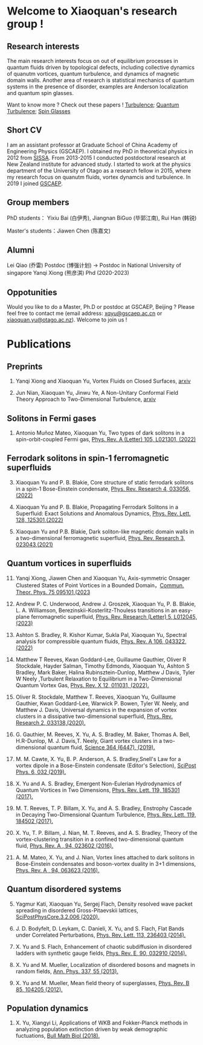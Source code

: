 # Welcome to Xiaoquan's research group !

## Research interests
The main research interests focus on out of equilibrium processes in quantum fluids driven by topological defects, including collective dynamics of quanutm vortices, quantum turbulence, and dynamics of magnetic domain walls. Another area of research is statistical mechanics of quantum systems in the presence of disorder, examples are Anderson localization and quantum spin glasses. 

Want to know more ?  Check out these papers !  [Turbulence](https://github.com/Xiaoquanyu/resaerch-group-on-quantum-liquid/blob/master/Lessons%20from%20Hydrodynamic%20Turbulence.pdf);  [Quantum  Turbulence](https://github.com/Xiaoquanyu/resaerch-group-on-quantum-liquid/blob/master/Introduction%20to%20quantum%20turbulence.pdf); [Spin Glasses](https://github.com/Xiaoquanyu/resaerch-group-on-quantum-liquid/blob/master/Spin%20Glasses-%20Old%20and%20New%20Complexity.pdf)

## Short CV

I am an assistant professor at Graduate School of China Academy of Engineering Physics (GSCAEP). I obtained my PhD in theoretical physics in 2012 from [SISSA](https://www.statphys.sissa.it/wordpress/). From 2013-2015 I conducted postdoctoral research at New Zealand institute for advanced study. I started to work at the physics department of the University of Otago as a research fellow in 2015, where my research focus on quanutm fluids, vortex dynamcis and turbulence. In 2019 I joined [GSCAEP](http://gscaep.ac.cn/subPage/kxyj.html?index=0#threekytd=2). 


## Group members


PhD students： Yixiu Bai (白伊秀), Jiangnan BiGuo (毕郭江南), Rui Han (韩锐)

Master's students：Jiawen Chen (陈嘉文)

## Alumni

Lei Qiao (乔雷) Postdoc (博强计划)  -> Postdoc in National University of singapore 
Yanqi Xiong (熊彦淇) Phd (2020-2023)

## Oppotunities 
Would you like to do a Master, Ph.D or postdoc at GSCAEP, Beijing ? Please feel free to contact me (email address:  xqyu@gscaep.ac.cn or xiaoquan.yu@otago.ac.nz).  Welcome to join us ! 
# Publications

## Preprints


1) Yanqi Xiong and Xiaoquan Yu,  Vortex Fluids on Closed Surfaces, [arxiv](https://arxiv.org/abs/2305.05373)

2) Jun Nian, Xiaoquan Yu, Jinwu Ye, A Non-Unitary Conformal Field Theory Approach to Two-Dimensional Turbulence, [arxiv](https://arxiv.org/abs/2210.06762)



##  Solitons in Fermi gases

1) Antonio Muñoz Mateo, Xiaoquan Yu, Two types of dark solitons in a spin-orbit-coupled Fermi gas, [Phys. Rev. A (Letter) 105, L021301, (2022)](https://journals.aps.org/pra/abstract/10.1103/PhysRevA.105.L021301)

## Ferrodark solitons in spin-1 ferromagnetic superfluids

3) Xiaoquan Yu and P. B. Blakie, Core structure of static ferrodark solitons in a spin-1 Bose-Einstein condensate, [Phys. Rev. Research 4, 033056, (2022)](https://journals.aps.org/prresearch/abstract/10.1103/PhysRevResearch.4.033056)

2) Xiaoquan Yu and P. B. Blakie,  Propagating Ferrodark Solitons in a Superfluid: Exact Solutions and Anomalous Dynamics, [Phys. Rev. Lett. 128, 125301,(2022)](https://journals.aps.org/prl/abstract/10.1103/PhysRevLett.128.125301)

1) Xiaoquan Yu and P.B. Blakie,  Dark soliton-like magnetic domain walls in a two-dimensional ferromagnetic superfluid, [Phys. Rev. Research 3, 023043,(2021)](https://journals.aps.org/prresearch/abstract/10.1103/PhysRevResearch.3.023043)


## Quantum vortices in superfluids  

11) Yanqi Xiong, Jiawen Chen and Xiaoquan Yu, Axis-symmetric Onsager Clustered States of Point Vortices in a Bounded Domain，[Commun. Theor. Phys. 75 095101,(2023](https://iopscience.iop.org/article/10.1088/1572-9494/acdb57)


10) Andrew P. C. Underwood, Andrew J. Groszek, Xiaoquan Yu, P. B. Blakie, L. A. Williamson, Berezinskii-Kosterlitz-Thouless transitions in an easy-plane ferromagnetic superfluid,  [Phys. Rev. Research (Letter) 5, L012045,(2023)](https://doi.org/10.1103/PhysRevResearch.5.L012045)

9) Ashton S. Bradley, R. Kishor Kumar, Sukla Pal, Xiaoquan Yu, Spectral analysis for compressible quantum fluids, [Phys. Rev. A 106, 043322,(2022)](https://doi.org/10.1103/PhysRevA.106.043322)


8) Matthew T Reeves, Kwan Goddard-Lee, Guillaume Gauthier, Oliver R Stockdale, Hayder Salman, Timothy Edmonds, Xiaoquan Yu, Ashton S Bradley, Mark Baker, Halina Rubinsztein-Dunlop, Matthew J Davis, Tyler W Neely ,Turbulent Relaxation to Equilibrium in a Two-Dimensional Quantum Vortex Gas, [Phys. Rev. X 12, 011031, (2022).](https://journals.aps.org/prx/pdf/10.1103/PhysRevX.12.011031)

7) Oliver R. Stockdale, Matthew T. Reeves, Xiaoquan Yu, Guillaume Gauthier, Kwan Goddard-Lee, Warwick P. Bowen, Tyler W. Neely, and Matthew J. Davis, Universal dynamics in the expansion of vortex clusters in a dissipative two-dimensional superfluid, [Phys. Rev. Research 2, 033138,(2020).](https://journals.aps.org/prresearch/abstract/10.1103/PhysRevResearch.2.033138)

6) G. Gauthier, M. Reeves, X. Yu, A. S. Bradley, M. Baker, Thomas A. Bell, H.R-Dunlop, M.
J. Davis,T. Neely, Giant vortex clusters in a two-dimensional quantum fluid,  [Science  364 (6447), (2019).](https://science.sciencemag.org/content/364/6447/1264) 

5) M. M. Cawte, X. Yu, B. P. Anderson, A. S. Bradley,Snell's Law for a vortex dipole in a
Bose-Einstein condensate (Editor's Selection), [SciPost Phys. 6, 032 (2019). ](https://www.scipost.org/SciPostPhys.6.3.032/pdf) 

4) X. Yu and A. S. Bradley, Emergent Non-Eulerian Hydrodynamics of Quantum Vortices in
Two Dimensions, [Phys. Rev. Lett. 119, 185301 (2017). ](https://journals.aps.org/prl/abstract/10.1103/PhysRevLett.119.185301) 

3) M. T. Reeves, T. P. Billam, X. Yu, and A. S. Bradley, Enstrophy Cascade in Decaying
Two-Dimensional Quantum Turbulence, [Phys. Rev. Lett. 119, 184502 (2017).](https://journals.aps.org/prl/abstract/10.1103/PhysRevLett.119.184502) 

2) X. Yu, T. P. Billam, J. Nian, M. T. Reeves, and A. S. Bradley, Theory of the vortex-clustering
transition in a confined two-dimensional quantum fluid, [Phys. Rev. A , 94, 023602 (2016).](https://journals.aps.org/pra/abstract/10.1103/PhysRevA.94.023602) 

1) A. M. Mateo, X. Yu, and J. Nian, Vortex lines attached to dark solitons in Bose-Einstein
condensates and boson-vortex duality in 3+1 dimensions, [Phys. Rev. A , 94, 063623 (2016).](https://journals.aps.org/pra/abstract/10.1103/PhysRevA.94.063623)

## Quantum disordered systems 

5) Yagmur Kati, Xiaoquan Yu, Sergej Flach, Density resolved wave packet spreading in disordered Gross-Pitaevskii lattices, [SciPostPhysCore.3.2.006 (2020).](https://scipost.org/SciPostPhysCore.3.2.006) 

4) J. D. Bodyfelt, D. Leykam, C. Danieli, X. Yu, and S. Flach, Flat Bands under Correlated
Perturbations, [Phys. Rev. Lett. 113, 236403 (2014).](https://journals.aps.org/prl/abstract/10.1103/PhysRevLett.113.236403) 

3) X. Yu and S. Flach, Enhancement of chaotic subdiffusion in disordered ladders with synthetic
gauge fields, [Phys. Rev. E, 90, 032910 (2014).](https://journals.aps.org/pre/abstract/10.1103/PhysRevE.90.032910) 

2) X. Yu and M. Mueller, Localization of disordered bosons and magnets in random fields, [Ann.
Phys. 337, 55 (2013).](https://www.sciencedirect.com/science/article/abs/pii/S0003491613001462) 

1) X. Yu and M. Mueller, Mean field theory of superglasses, [Phys. Rev. B 85, 104205 (2012).](https://journals.aps.org/prb/abstract/10.1103/PhysRevB.85.104205)  

## Population dynamics 
1) X. Yu, Xiangyi Li, Applications of WKB and Fokker-Planck methods in analyzing population
extinction driven by weak demographic fuctuations, [Bull Math Biol (2018).](https://link.springer.com/article/10.1007/s11538-018-0483-6) 


